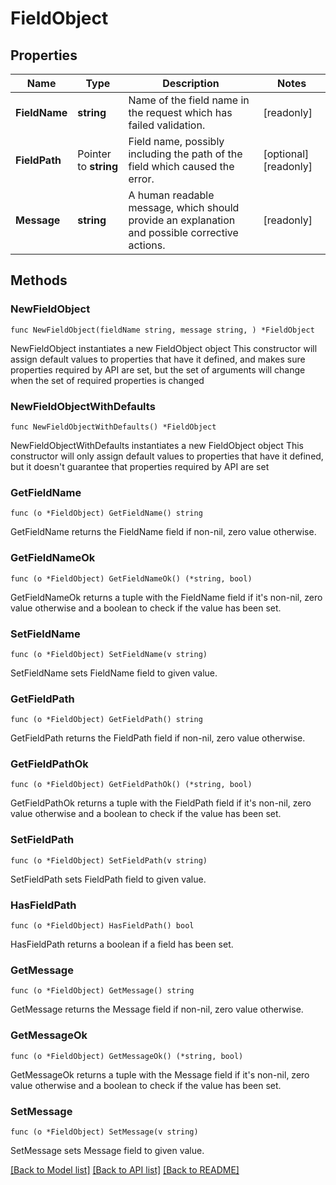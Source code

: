 <!--
Copyright (C) 2020-2023 Arm Limited or its affiliates and Contributors. All rights reserved.
SPDX-License-Identifier: Apache-2.0
-->
# FieldObject

## Properties

Name | Type | Description | Notes
------------ | ------------- | ------------- | -------------
**FieldName** | **string** | Name of the field name in the request which has failed validation. | [readonly] 
**FieldPath** | Pointer to **string** | Field name, possibly including the path of the field which caused the error. | [optional] [readonly] 
**Message** | **string** | A human readable message, which should provide an explanation and possible corrective actions. | [readonly] 

## Methods

### NewFieldObject

`func NewFieldObject(fieldName string, message string, ) *FieldObject`

NewFieldObject instantiates a new FieldObject object
This constructor will assign default values to properties that have it defined,
and makes sure properties required by API are set, but the set of arguments
will change when the set of required properties is changed

### NewFieldObjectWithDefaults

`func NewFieldObjectWithDefaults() *FieldObject`

NewFieldObjectWithDefaults instantiates a new FieldObject object
This constructor will only assign default values to properties that have it defined,
but it doesn't guarantee that properties required by API are set

### GetFieldName

`func (o *FieldObject) GetFieldName() string`

GetFieldName returns the FieldName field if non-nil, zero value otherwise.

### GetFieldNameOk

`func (o *FieldObject) GetFieldNameOk() (*string, bool)`

GetFieldNameOk returns a tuple with the FieldName field if it's non-nil, zero value otherwise
and a boolean to check if the value has been set.

### SetFieldName

`func (o *FieldObject) SetFieldName(v string)`

SetFieldName sets FieldName field to given value.


### GetFieldPath

`func (o *FieldObject) GetFieldPath() string`

GetFieldPath returns the FieldPath field if non-nil, zero value otherwise.

### GetFieldPathOk

`func (o *FieldObject) GetFieldPathOk() (*string, bool)`

GetFieldPathOk returns a tuple with the FieldPath field if it's non-nil, zero value otherwise
and a boolean to check if the value has been set.

### SetFieldPath

`func (o *FieldObject) SetFieldPath(v string)`

SetFieldPath sets FieldPath field to given value.

### HasFieldPath

`func (o *FieldObject) HasFieldPath() bool`

HasFieldPath returns a boolean if a field has been set.

### GetMessage

`func (o *FieldObject) GetMessage() string`

GetMessage returns the Message field if non-nil, zero value otherwise.

### GetMessageOk

`func (o *FieldObject) GetMessageOk() (*string, bool)`

GetMessageOk returns a tuple with the Message field if it's non-nil, zero value otherwise
and a boolean to check if the value has been set.

### SetMessage

`func (o *FieldObject) SetMessage(v string)`

SetMessage sets Message field to given value.



[[Back to Model list]](../README.md#documentation-for-models) [[Back to API list]](../README.md#documentation-for-api-endpoints) [[Back to README]](../README.md)


